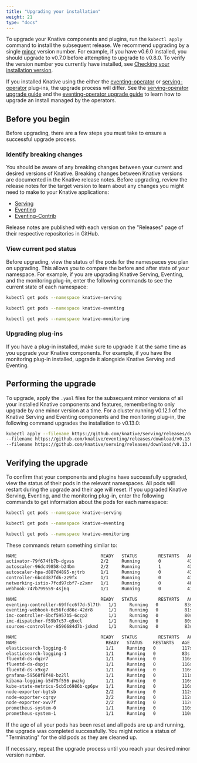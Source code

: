 ```yaml
---
title: "Upgrading your installation"
weight: 21
type: "docs"
---
```


To upgrade your Knative components and plugins, run the `kubectl apply` command
to install the subsequent release. We recommend upgrading by a single
[minor](https://semver.org/) version number. For example, if you have v0.6.0 installed,
you should upgrade to v0.7.0 before attempting to upgrade to v0.8.0. To verify the version
number you currently have installed, see
[Checking your installation version](./check-install-version.md).

If you installed Knative using the either the [eventing-operator](https://github.com/knative/eventing-operator) or [serving-operator](https://github.com/knative/serving-operator) plug-ins, the upgrade process will differ. See the [serving-operator upgrade guide](https://github.com/knative/serving-operator/blob/master/doc/upgrade_guide.md) and the [eventing-operator upgrade guide](https://github.com/knative/eventing-operator/blob/master/doc/upgrade_guide.md) to learn how to upgrade an install managed by the operators.

## Before you begin

Before upgrading, there are a few steps you must take to ensure a successful
upgrade process.

### Identify breaking changes

You should be aware of any breaking changes between your current and desired
versions of Knative. Breaking changes between Knative versions are documented in
the Knative release notes. Before upgrading, review the release notes for the
target version to learn about any changes you might need to make to your Knative
applications:

- [Serving](https://github.com/knative/serving/releases)
- [Eventing](https://github.com/knative/eventing/releases)
- [Eventing-Contrib](https://github.com/knative/eventing-contrib/releases)

Release notes are published with each version on the "Releases" page of their
respective repositories in GitHub.

### View current pod status

Before upgrading, view the status of the pods for the namespaces you plan on
upgrading. This allows you to compare the before and after state of your
namespace. For example, if you are upgrading Knative Serving, Eventing, and the
monitoring plug-in, enter the following commands to see the current state of
each namespace:

```bash
kubectl get pods --namespace knative-serving
```

```bash
kubectl get pods --namespace knative-eventing
```

```bash
kubectl get pods --namespace knative-monitoring
```

### Upgrading plug-ins

If you have a plug-in installed, make sure to upgrade it at the same time as
you upgrade your Knative components. For example, if you have the
monitoring plug-in installed, upgrade it alongside Knative Serving and Eventing.

## Performing the upgrade

To upgrade, apply the `.yaml` files for the subsequent minor versions of all
your installed Knative components and features, remembering to only
upgrade by one minor version at a time. For a cluster running v0.12.1 of the
Knative Serving and Eventing components and the monitoring plug-in, the
following command upgrades the installation to v0.13.0:

```bash
kubectl apply --filename https://github.com/knative/serving/releases/download/v0.13.0/serving.yaml \
--filename https://github.com/knative/eventing/releases/download/v0.13.0/eventing.yaml \
--filename https://github.com/knative/serving/releases/download/v0.13.0/monitoring.yaml
```

## Verifying the upgrade

To confirm that your components and plugins have successfully upgraded, view the
status of their pods in the relevant namespaces. All pods will restart during
the upgrade and their age will reset. If you upgraded Knative Serving, Eventing,
and the monitoring plug-in, enter the following commands to get information
about the pods for each namespace:

```bash
kubectl get pods --namespace knative-serving
```

```bash
kubectl get pods --namespace knative-eventing
```

```bash
kubectl get pods --namespace knative-monitoring
```

These commands return something similar to:

```bash
NAME                                READY   STATUS        RESTARTS   AGE
activator-79f674fb7b-dgvss          2/2     Running       0          43s
autoscaler-96dc49858-b24bm          2/2     Running       1          43s
autoscaler-hpa-d887d4895-njtrb      1/1     Running       0          43s
controller-6bcdd87fd6-zz9fx         1/1     Running       0          41s
networking-istio-7fcd97cbf7-z2xmr   1/1     Running       0          40s
webhook-747b799559-4sj6q            1/1     Running       0          41s
```

```bash
NAME                                READY   STATUS        RESTARTS   AGE
eventing-controller-69ffcc6f7d-5l7th   1/1     Running   0          83s
eventing-webhook-6c56fcd86c-42dr8      1/1     Running   0          81s
imc-controller-6bcf5957b5-6ccp2        1/1     Running   0          80s
imc-dispatcher-f59b7c57-q9xcl          1/1     Running   0          80s
sources-controller-8596684d7b-jxkmd    1/1     Running   0          83s
```

```bash
NAME                                READY   STATUS        RESTARTS   AGE
NAME                                  READY   STATUS    RESTARTS   AGE
elasticsearch-logging-0               1/1     Running   0          117s
elasticsearch-logging-1               1/1     Running   0          83s
fluentd-ds-dqzr7                      1/1     Running   0          116s
fluentd-ds-dspjc                      1/1     Running   0          116s
fluentd-ds-x9xg7                      1/1     Running   0          116s
grafana-59568f8f48-bz2ll              1/1     Running   0          111s
kibana-logging-b5d75f556-pwzkg        1/1     Running   0          116s
kube-state-metrics-5cb5c6986b-qp6pw   1/1     Running   0          116s
node-exporter-bgtsb                   2/2     Running   0          112s
node-exporter-cqrqv                   2/2     Running   0          112s
node-exporter-xwv7f                   2/2     Running   0          112s
prometheus-system-0                   1/1     Running   0          110s
prometheus-system-1                   1/1     Running   0          110s
```

If the age of all your pods has been reset and all pods are up and running, the
upgrade was completed successfully. You might notice a status of "Terminating"
for the old pods as they are cleaned up.

If necessary, repeat the upgrade process until you reach your desired minor
version number.

